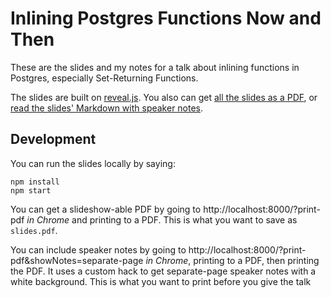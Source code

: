 # Inlining Postgres Functions Now and Then

These are the slides and my notes for a talk about inlining functions in Postgres,
especially Set-Returning Functions.

The slides are built on [reveal.js](https://github.com/hakimel/reveal.js/).
You also can get [all the slides as a PDF](slides.pdf),
or [read the slides' Markdown with speaker notes](slides.md).

## Development

You can run the slides locally by saying:

```
npm install
npm start
``` 

You can get a slideshow-able PDF by going to http://localhost:8000/?print-pdf *in Chrome* and printing to a PDF. This is what you want to save as `slides.pdf`.

You can include speaker notes by going to http://localhost:8000/?print-pdf&showNotes=separate-page *in Chrome*, printing to a PDF, then printing the PDF. It uses a custom hack to get separate-page speaker notes with a white background. This is what you want to print before you give the talk

